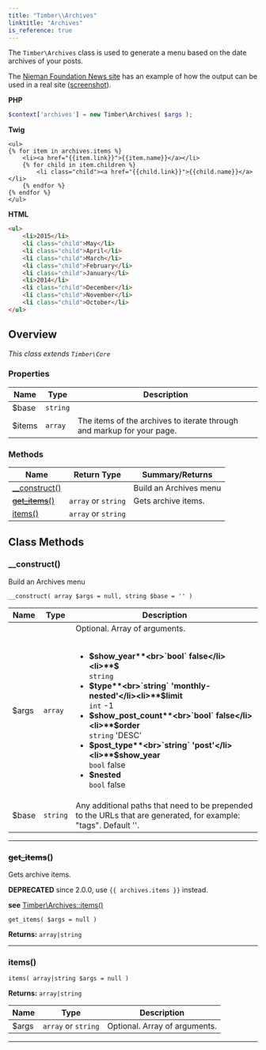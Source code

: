 ```yaml
---
title: "Timber\\​Archives"
linktitle: "Archives"
is_reference: true
---
```


The `Timber\Archives` class is used to generate a menu based on the date archives of your posts.

The [Nieman Foundation News site](http://nieman.harvard.edu/news/) has an example of how the
output can be used in a real site ([screenshot](https://cloud.githubusercontent.com/assets/1298086/9610076/3cdca596-50a5-11e5-82fd-acb74c09c482.png)).

<!--more-->

**PHP**

```php
$context['archives'] = new Timber\Archives( $args );
```
**Twig**

```twig
<ul>
{% for item in archives.items %}
    <li><a href="{{item.link}}">{{item.name}}</a></li>
    {% for child in item.children %}
        <li class="child"><a href="{{child.link}}">{{child.name}}</a></li>
    {% endfor %}
{% endfor %}
</ul>
```
**HTML**

```html
<ul>
    <li>2015</li>
    <li class="child">May</li>
    <li class="child">April</li>
    <li class="child">March</li>
    <li class="child">February</li>
    <li class="child">January</li>
    <li>2014</li>
    <li class="child">December</li>
    <li class="child">November</li>
    <li class="child">October</li>
</ul>
```

## Overview

*This class extends `Timber\Core`*  
  

### Properties

| Name | Type | Description |
| --- | --- | --- |
| $base | `string` |  |
| $items | `array` | The items of the archives to iterate through and markup for your page. |

### Methods

| Name | Return Type | Summary/Returns |
| --- | --- | --- |
| [__construct()](#__construct) |  | Build an Archives menu |
| [~~get_items~~()](#get_items) | `array` or `string` | Gets archive items. |
| [items()](#items) | `array` or `string` |  |


## Class Methods

### \_\_construct()

Build an Archives menu

`__construct( array $args = null, string $base = '' )`

| Name | Type | Description |
| --- | --- | --- |
| $args | `array` | Optional. Array of arguments.<br><br><ul><li>**$show_year**<br>`bool` false</li><li>**$**<br>`string`</li><li>**$type**<br>`string` 'monthly-nested'</li><li>**$limit**<br>`int` -1</li><li>**$show_post_count**<br>`bool` false</li><li>**$order**<br>`string` 'DESC'</li><li>**$post_type**<br>`string` 'post'</li><li>**$show_year**<br>`bool` false</li><li>**$nested**<br>`bool` false</li></ul> |
| $base | `string` | Any additional paths that need to be prepended to the URLs that are generated, for example: "tags". Default ''. |

---

### ~~get\_items~~()

Gets archive items.

**DEPRECATED** since 2.0.0, use `{{ archives.items }}` instead.

**see** [Timber\Archives::items()](../timber-archives/#items)

`get_items( $args = null )`

**Returns:** `array|string` 

---

### items()

`items( array|string $args = null )`

**Returns:** `array|string` 

| Name | Type | Description |
| --- | --- | --- |
| $args | `array` or `string` | Optional. Array of arguments. |

---

